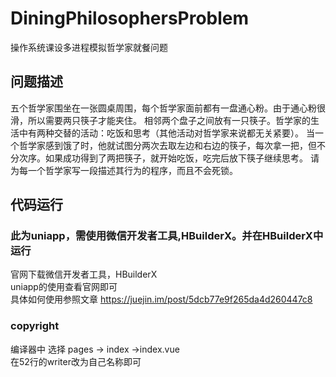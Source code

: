 # DiningPhilosophersProblem
操作系统课设多进程模拟哲学家就餐问题
## 问题描述
五个哲学家围坐在一张圆桌周围，每个哲学家面前都有一盘通心粉。由于通心粉很滑，所以需要两只筷子才能夹住。
相邻两个盘子之间放有一只筷子。哲学家的生活中有两种交替的活动：吃饭和思考（其他活动对哲学家来说都无关紧要）。
当一个哲学家感到饿了时，他就试图分两次去取左边和右边的筷子，每次拿一把，但不分次序。如果成功得到了两把筷子，就开始吃饭，吃完后放下筷子继续思考。
请为每一个哲学家写一段描述其行为的程序，而且不会死锁。
## 代码运行
### 此为uniapp，需使用微信开发者工具,HBuilderX。并在HBuilderX中运行
官网下载微信开发者工具，HBuilderX <br/>
uniapp的使用查看官网即可<br/>
具体如何使用参照文章
https://juejin.im/post/5dcb77e9f265da4d260447c8

### copyright
编译器中
选择 pages -> index ->index.vue<br/>
在52行的writer改为自己名称即可
